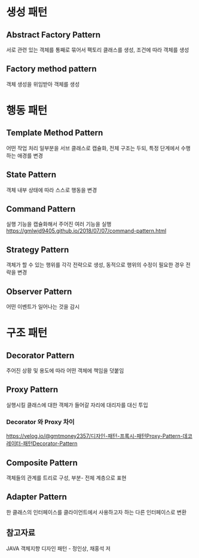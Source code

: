 # 생성 패턴

## Abstract Factory Pattern
서로 관련 있는 객체를 통째로 묶어서 팩토리 클래스를 생성, 조건에 따라 객체를 생성
## Factory method pattern 
객체 생성을 위임받아 객체를 생성

# 행동 패턴

## Template Method Pattern
어떤 작업 처리 일부분을 서브 클래스로 캡슐화, 전체 구조는 두되, 특정 단계에서 수행하는 애경를 변경
## State Pattern
객체 내부 상태에 따라 스스로 행동을 변경
## Command Pattern
실행 기능을 캡슐화해서 주어진 여러 기능을 실행 
https://gmlwjd9405.github.io/2018/07/07/command-pattern.html
## Strategy Pattern
객체가 할 수 있는 행위를 각각 전략으로 생성, 동적으로 행위의 수정이 필요한 경우 전략을 변경
## Observer Pattern
어떤 이벤트가 일어나는 것을 감시

# 구조 패턴

## Decorator Pattern
주어진 상황 및 용도에 따라 어떤 객체에 책임을 덧붙임
## Proxy Pattern
실행시킬 클래스에 대한 객체가 들어갈 자리에 대리자를 대신 투입

### Decorator 와 Proxy 차이
https://velog.io/@gmtmoney2357/디자인-패턴-프록시-패턴Proxy-Pattern-데코레이터-패턴Decorator-Pattern

## Composite Pattern
객체들의 관계를 트리로 구성, 부분- 전체 계층으로 표현 
## Adapter Pattern
한 클래스의 인터페이스를 클라이언트에서 사용하고자 하는 다른 인터페이스로 변환 


## 참고자료
JAVA 객체지향 디자인 패턴 - 정인상, 채홍석 저